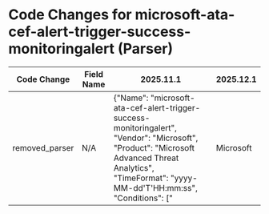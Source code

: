# Code Changes for microsoft-ata-cef-alert-trigger-success-monitoringalert (Parser)

| Code Change | Field Name | 2025.11.1 | 2025.12.1 |
|-------------|------------|-----------|------------|
| removed_parser | N/A | {"Name": "microsoft-ata-cef-alert-trigger-success-monitoringalert", "Vendor": "Microsoft", "Product": "Microsoft Advanced Threat Analytics", "TimeFormat": "yyyy-MM-dd'T'HH:mm:ss", "Conditions": ["|Microsoft|ATA|", "|CenterDatabaseDisconnectedMonitoringAlert|"], "Fields": ["CEF:([^\|]*\|){4}({alert_type}[^\|]+)\|({alert_name}[^\|]+)\|({alert_severity}[^\|]+)\|", "\WexternalId=({alert_id}\d+)", "\Wapp=({service_name}.+?)\s+(\w+=|$)", "\Wmsg=({additional_info}.+?)\s+(\w+=|$)", "\Wsuser=(?:(({last_name}[\w\']+), ({first_name}\w+))|({user}[\w\.\-\!\#\^\~]{1,40}\$?))\s+(\w+=|$)", "\Wshost=(?:({src_ip}\d{1,3}\.\d{1,3}\.\d{1,3}\.\d{1,3})|({src_host}[\w.\-]+))\s+(\w+=|$)"], "ParserVersion": "v1.0.0"} | N/A |